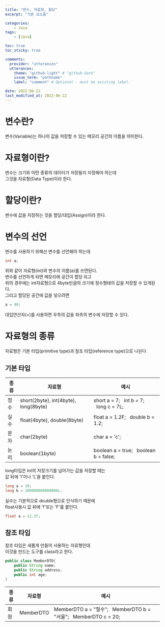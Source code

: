 ```yaml
---
title: "변수, 자료형, 할당"
excerpt: "기본 요소들"

categories:
    - Java
tags:
    - [Java]

toc: true
toc_sticky: true

comments:
  provider: "utterances"
  utterances:
    theme: "github-light" # "github-dark"
    issue_term: "pathname"
    label: "comment" # Optional - must be existing label.

date: 2022-06-22
last_modified_at: 2022-06-22
---
```

# 변수란?  
변수(Variable)는 하나의 값을 저장할 수 있는 메모리 공간의 이름을 의미한다.  
# 자료형이란?  
변수는 크기와 어떤 종류의 데이터가 저장될지 지정해야 하는데  
그것을 자료형(Data Type)이라 한다.  
# 할당이란?  
변수에 값을 저장하는 것을 할당/대입(Assign)이라 한다.  
# 변수의 선언  
변수를 사용하기 위해선 변수를 선언해야 하는데  
```java
int a;
```  
위와 같이 자료형(int)와 변수의 이름(a)를 쓰면된다.  
변수를 선언하게 되면 메모리에 공간이 할당 되고  
위의 경우에는 int자료형으로 4byte만큼의 크기에 정수형태의 값을 저장할 수 있게된다.  
그리고 할당된 공간에 값을 넣으려면  
```java
a = 40;
```
대입연산자(=)를 사용하면 우측의 값을 좌측의 변수에 저장할 수 있다.  
# 자료형의 종류  
자료형은 기본 타입(primitive type)과 참조 타입(reference type)으로 나뉜다  
## 기본 타입

|종류|자료형|예시|  
|------|---|---|  
|정수|short(2byte), int(4byte), long(8byte)|short a = 7; &nbsp;&nbsp;int b = 7; &nbsp;&nbsp;long c = 7L;|  
|실수|float(4byte), double(8byte)|float a = 1.2F; &nbsp;&nbsp;double b = 1.2;|  
|문자|char(2byte)|char a = 'c';|  
|논리|boolean(1byte)|boolean a = true; &nbsp;&nbsp;boolean b = false;|  

long타입은 int의 저장크기를 넘어가는 값을 저장할 때는  
값 뒤에 'l'이나 'L'을 붙인다.  
```java
long a = 10;
long b = 100000000000000L;
```
실수는 기본적으로 double형으로 인식하기 때문에  
float사용시 값 뒤에 'f'또는 'F'를 붙인다.  
```java
float a = 12.3f;
```
## 참조 타입
참조 타입은 새롭게 만들어 사용하는 자료형인데  
이것을 만드는 도구를 class라고 한다.
```java
public class MemberDTO{
    public String name;
    public String address;
    public int age;
}
```

|종류|자료형|예시|
|-|-|-|
|회원|MemberDTO|MemberDTO a = "철수"; &nbsp;&nbsp;MemberDTO b = "서울"; &nbsp;&nbsp;MemberDTO c = 20;|


